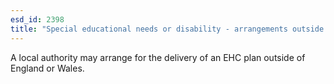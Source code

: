 ```yaml
---
esd_id: 2398
title: "Special educational needs or disability - arrangements outside England and Wales"
---
```


A local authority may arrange for the delivery of an EHC plan outside of England or Wales.

